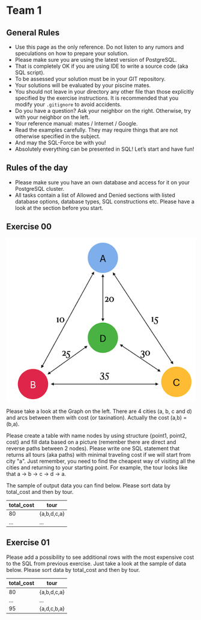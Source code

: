 # Team 1
## General Rules

- Use this page as the only reference. Do not listen to any rumors and speculations on how to prepare your solution.
- Please make sure you are using the latest version of PostgreSQL.
- That is completely OK if you are using IDE to write a source code (aka SQL script).
- To be assessed your solution must be in your GIT repository.
- Your solutions will be evaluated by your piscine mates.
- You should not leave in your directory any other file than those explicitly specified by the exercise instructions. It is recommended that you modify your `.gitignore` to avoid accidents.
- Do you have a question? Ask your neighbor on the right. Otherwise, try with your neighbor on the left.
- Your reference manual: mates / Internet / Google. 
- Read the examples carefully. They may require things that are not otherwise specified in the subject.
- And may the SQL-Force be with you!
- Absolutely everything can be presented in SQL! Let’s start and have fun!

## Rules of the day

- Please make sure you have an own database and access for it on your PostgreSQL cluster. 
- All tasks contain a list of Allowed and Denied sections with listed database options, database types, SQL constructions etc. Please have a look at the section before you start.

## Exercise 00

![T00_02](misc/images/T00_02.png)

Please take a look at the Graph on the left. 
There are 4 cities (a, b, c and d) and arcs between them with cost (or taxination). Actually the cost (a,b) = (b,a).

Please create a table with name nodes by using structure {point1, point2, cost} and fill data based on a picture (remember there are direct and reverse paths between 2 nodes).
Please write one SQL statement that returns all tours (aka paths) with minimal traveling cost if we will start from city "a".
Just remember, you need to find the cheapest way of visiting all the cities and returning to your starting point. For example, the tour looks like that a -> b -> c -> d -> a.

The sample of output data you can find below. Please sort data by total_cost and then by tour.

| total_cost | tour |
| ------ | ------ |
| 80 | {a,b,d,c,a} |
| ... | ... |

## Exercise 01

Please add a possibility to see additional rows with the most expensive cost to the SQL from previous exercise. Just take a look at the sample of data below. Please sort data by total_cost and then by tour.

| total_cost | tour |
| ------ | ------ |
| 80 | {a,b,d,c,a} |
| ... | ... |
| 95 | {a,d,c,b,a} |



